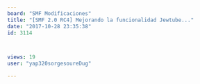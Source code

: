 ```yaml
---
board: "SMF Modificaciones"
title: "[SMF 2.0 RC4] Mejorando la funcionalidad Jewtube..."
date: "2017-10-28 23:35:38"
id: 3114



views: 19
user: "yap320sorgesoureDug"

---
```

